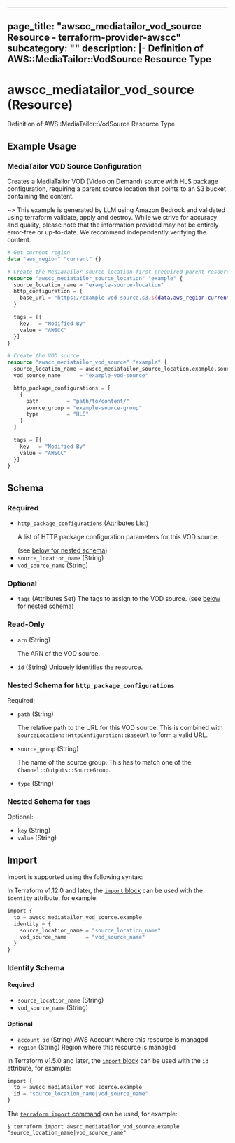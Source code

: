 
---
page_title: "awscc_mediatailor_vod_source Resource - terraform-provider-awscc"
subcategory: ""
description: |-
  Definition of AWS::MediaTailor::VodSource Resource Type
---

# awscc_mediatailor_vod_source (Resource)

Definition of AWS::MediaTailor::VodSource Resource Type

## Example Usage

### MediaTailor VOD Source Configuration

Creates a MediaTailor VOD (Video on Demand) source with HLS package configuration, requiring a parent source location that points to an S3 bucket containing the content.

~> This example is generated by LLM using Amazon Bedrock and validated using terraform validate, apply and destroy. While we strive for accuracy and quality, please note that the information provided may not be entirely error-free or up-to-date. We recommend independently verifying the content.

```terraform
# Get current region
data "aws_region" "current" {}

# Create the MediaTailor source location first (required parent resource)
resource "awscc_mediatailor_source_location" "example" {
  source_location_name = "example-source-location"
  http_configuration = {
    base_url = "https://example-vod-source.s3.${data.aws_region.current.name}.amazonaws.com/content/"
  }

  tags = [{
    key   = "Modified By"
    value = "AWSCC"
  }]
}

# Create the VOD source
resource "awscc_mediatailor_vod_source" "example" {
  source_location_name = awscc_mediatailor_source_location.example.source_location_name
  vod_source_name      = "example-vod-source"

  http_package_configurations = [
    {
      path         = "path/to/content/"
      source_group = "example-source-group"
      type         = "HLS"
    }
  ]

  tags = [{
    key   = "Modified By"
    value = "AWSCC"
  }]
}
```

<!-- schema generated by tfplugindocs -->
## Schema

### Required

- `http_package_configurations` (Attributes List) <p>A list of HTTP package configuration parameters for this VOD source.</p> (see [below for nested schema](#nestedatt--http_package_configurations))
- `source_location_name` (String)
- `vod_source_name` (String)

### Optional

- `tags` (Attributes Set) The tags to assign to the VOD source. (see [below for nested schema](#nestedatt--tags))

### Read-Only

- `arn` (String) <p>The ARN of the VOD source.</p>
- `id` (String) Uniquely identifies the resource.

<a id="nestedatt--http_package_configurations"></a>
### Nested Schema for `http_package_configurations`

Required:

- `path` (String) <p>The relative path to the URL for this VOD source. This is combined with <code>SourceLocation::HttpConfiguration::BaseUrl</code> to form a valid URL.</p>
- `source_group` (String) <p>The name of the source group. This has to match one of the <code>Channel::Outputs::SourceGroup</code>.</p>
- `type` (String)


<a id="nestedatt--tags"></a>
### Nested Schema for `tags`

Optional:

- `key` (String)
- `value` (String)

## Import

Import is supported using the following syntax:

In Terraform v1.12.0 and later, the [`import` block](https://developer.hashicorp.com/terraform/language/import) can be used with the `identity` attribute, for example:

```terraform
import {
  to = awscc_mediatailor_vod_source.example
  identity = {
    source_location_name = "source_location_name"
    vod_source_name      = "vod_source_name"
  }
}
```

<!-- schema generated by tfplugindocs -->
### Identity Schema

#### Required

- `source_location_name` (String)
- `vod_source_name` (String)

#### Optional

- `account_id` (String) AWS Account where this resource is managed
- `region` (String) Region where this resource is managed

In Terraform v1.5.0 and later, the [`import` block](https://developer.hashicorp.com/terraform/language/import) can be used with the `id` attribute, for example:

```terraform
import {
  to = awscc_mediatailor_vod_source.example
  id = "source_location_name|vod_source_name"
}
```

The [`terraform import` command](https://developer.hashicorp.com/terraform/cli/commands/import) can be used, for example:

```shell
$ terraform import awscc_mediatailor_vod_source.example "source_location_name|vod_source_name"
```
